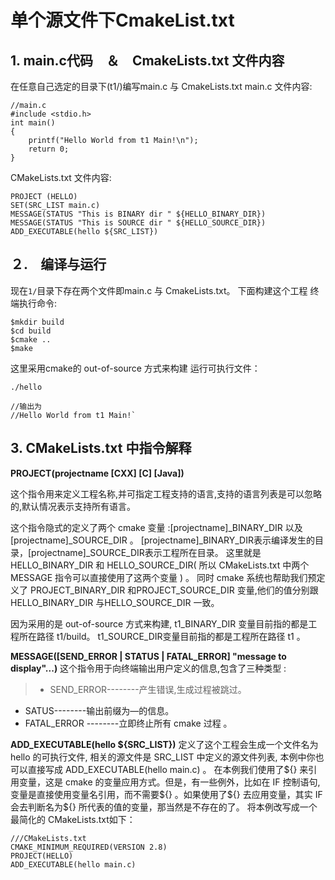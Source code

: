 # 单个源文件下CmakeList.txt

## 1.  main.c代码　＆　CmakeLists.txt 文件内容
 在任意自己选定的目录下(t1/)编写main.c 与 CmakeLists.txt 
 main.c 文件内容:
```
//main.c
#include <stdio.h>
int main()
{
    printf("Hello World from t1 Main!\n");
    return 0;
}
```
CMakeLists.txt 文件内容:
```
PROJECT (HELLO)
SET(SRC_LIST main.c)
MESSAGE(STATUS "This is BINARY dir " ${HELLO_BINARY_DIR})
MESSAGE(STATUS "This is SOURCE dir " ${HELLO_SOURCE_DIR})
ADD_EXECUTABLE(hello ${SRC_LIST})
```
## ２.　编译与运行
现在`1/`目录下存在两个文件即main.c 与 CmakeLists.txt。
下面构建这个工程
终端执行命令:
```
$mkdir build
$cd build
$cmake ..
$make
```
这里采用cmake的 out-of-source 方式来构建
运行可执行文件：
```
./hello

//输出为
//Hello World from t1 Main!`
```

## 3.    CMakeLists.txt 中指令解释　

**PROJECT(projectname [CXX] [C] [Java])**

这个指令用来定义工程名称,并可指定工程支持的语言,支持的语言列表是可以忽略的,默认情况表示支持所有语言。

这个指令隐式的定义了两个 cmake 变量 :[projectname]_BINARY_DIR 以及[projectname]_SOURCE_DIR 。
[projectname]_BINARY_DIR表示编译发生的目录，[projectname]_SOURCE_DIR表示工程所在目录。
这里就是 HELLO_BINARY_DIR 和 HELLO_SOURCE_DIR( 所以 CMakeLists.txt 中两个 MESSAGE 指令可以直接使用了这两个变量 ) 。
同时 cmake 系统也帮助我们预定义了 PROJECT_BINARY_DIR 和PROJECT_SOURCE_DIR 变量,他们的值分别跟HELLO_BINARY_DIR 与HELLO_SOURCE_DIR 一致。

因为采用的是 out-of-source 方式来构建,
 t1_BINARY_DIR 变量目前指的都是工程所在路径 t1/build。
t1_SOURCE_DIR变量目前指的都是工程所在路径 t1 。

**MESSAGE([SEND_ERROR | STATUS | FATAL_ERROR] "message to display"...)**
这个指令用于向终端输出用户定义的信息,包含了三种类型 :
>- SEND_ERROR--------产生错误,生成过程被跳过。
- SATUS--------输出前缀为—的信息。
- FATAL_ERROR --------立即终止所有 cmake 过程 。

**ADD_EXECUTABLE(hello ${SRC_LIST})**
定义了这个工程会生成一个文件名为 hello 的可执行文件, 相关的源文件是 SRC_LIST 中定义的源文件列表, 本例中你也可以直接写成 ADD_EXECUTABLE(hello main.c) 。
在本例我们使用了\${} 来引用变量，这是 cmake 的变量应用方式。但是，有一些例外，比如在 IF 控制语句,变量是直接使用变量名引用，而不需要\${} 。如果使用了\${} 去应用变量，其实 IF 会去判断名为\${} 所代表的值的变量，那当然是不存在的了。
将本例改写成一个最简化的 CMakeLists.txt如下：
```
///CMakeLists.txt 
CMAKE_MINIMUM_REQUIRED(VERSION 2.8)
PROJECT(HELLO)
ADD_EXECUTABLE(hello main.c)
```